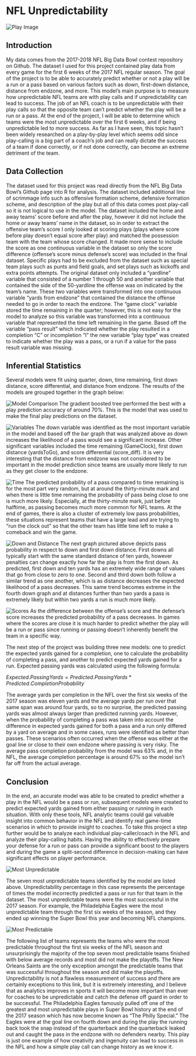 # NFL Unpredictability

![Play Image](playcalling.jpeg)

## Introduction 
My data comes from the 2017-2018 NFL Big Data Bowl contest repository on Github. The dataset I used for this project contained play data from every game for the first 6 weeks of the 2017 NFL regular season. The goal of the project is to be able to accurately predict whether or not a play will be a run or a pass based on various factors such as down, first-down distance, distance from endzone, and more.
This model’s main purpose is to measure how unpredictable NFL teams are with play calls and if unpredictability can lead to success. The job of an NFL coach is to be unpredictable with their play calls so that the opposite team can’t predict whether the play will be a run or a pass. At the end of the project, I will be able to determine which teams were the most unpredictable over the first 6 weeks, and if being unpredictable led to more success. As far as I have seen, this topic hasn’t been widely researched on a play-by-play level which seems odd since play-calling is a big part of a coach’s job and can really dictate the success of a team if done correctly, or if not done correctly, can become an extreme detriment of the team.
## Data Collection
The dataset used for this project was read directly from the NFL Big Data Bowl’s Github page into R for analysis. The dataset included additional line of scrimmage info such as offensive formation scheme, defensive formation scheme, and description of the play but all of this data comes post play-call so it is not logical to use in the model. The dataset included the home and away teams’ score before and after the play, however it did not include the home or away teams’ name in the dataset, so in order to extract the offensive team’s score I only looked at scoring plays (plays where score before play doesn’t equal score after play) and matched the possession team with the team whose score changed. It made more sense to include the score as one continuous variable in the dataset so only the score difference (offense’s score minus defense’s score) was included in the final dataset. Specific plays had to be excluded from the dataset such as special team plays such as punts and field goals, and set plays such as kickoffs and extra points attempts. The original dataset only included a “yardline” variable that consisted of a number 1 through 50 and another variable that contained the side of the 50-yardline the offense was on indicated by the team’s name. These two variables were transformed into one continuous variable “yards from endzone” that contained the distance the offense needed to go in order to reach the endzone. The “game clock” variable stored the time remaining in the quarter; however, this is not easy for the model to analyze so this variable was transformed into a continuous variable that represented the time left remaining in the game. Based off the variable “pass result” which indicated whether the play resulted in a completion “C” or incompletion “I” the new variable “play type” was created to indicate whether the play was a pass, or a run if a value for the pass result variable was missing. 

## Inferential Statistics 

Several models were fit using quarter, down, time remaining, first down distance, score differential, and distance from endzone. The results of the models are grouped together in the graph below:

![Model Comparison](models.png)
The gradient boosted tree performed the best with a play prediction accuracy of around 70%. This is the model that was used to make the final play predictions on the dataset.

![Variables](varimp.png)
The down variable was identified as the most important variable in the model and based off the bar graph that was analyzed above as down increases the likelihood of a pass would see a significant increase. Other significant variables included the time remaining (GameClock), first down distance (yardsToGo), and score differential (score_diff). It is very interesting that the distance from endzone was not considered to be important in the model prediction since teams are usually more likely to run as they get closer to the endzone. 

![Time](pred_time.png)
The predicted probability of a pass compared to time remaining is for the most part very random, but at around the thirty-minute mark and when there is little time remaining the probability of pass being close to one is much more likely. Especially, at the thirty-minute mark, just before halftime, as passing becomes much more common for NFL teams. At the end of games, there is also a cluster of extremely low pass probabilities, these situations represent teams that have a large lead and are trying to “run the clock out” so that the other team has little time left to make a comeback and win the game.

![Down and Distance](yardsToGo.png)
The next graph pictured above depicts pass probability in respect to down and first down distance. First downs all typically start with the same standard distance of ten yards, however penalties can change exactly how far the play is from the first down. As predicted, first down and ten yards has an extremely wide range of values that go from close to zero to one. Second and third down both follow a similar trend as one another, which is as distance decreases the expected likelihood of a pass decreases. This same trend becomes extreme in the fourth down graph and at distances further than two yards a pass is extremely likely but within two yards a run is much more likely.

![Scores](score_pred.png)
As the difference between the offense’s score and the defense’s score increases the predicted probability of a pass decreases. In games where the scores are close it is much harder to predict whether the play will be a run or pass since running or passing doesn’t inherently benefit the team in a specific way.

The next step of the project was building three new models: one to predict the expected yards gained for a completion, one to calculate the probability of completing a pass, and another to predict expected yards gained for a run. Expected passing yards was calculated using the following formula:

$Expected.Passing Yards = Predicted.Passing Yards * Predicted.Completion Probability$

The average yards per completion in the NFL over the first six weeks of the 2017 season was eleven yards and the average yards per run over that same span was around four yards, so to no surprise, the predicted passing yards was almost always larger than predicted running yards. However, when the probability of completing a pass was taken into account the difference in expected yards gained for both a pass and a run only differed by a yard on average and in some cases, runs were identified as better than passes. These scenarios often occurred when the offense was either at the goal line or close to their own endzone where passing is very risky. The average pass completion probability from the model was 63% and, in the NFL, the average completion percentage is around 67% so the model isn’t far off from the actual average. 

## Conclusion

In the end, an accurate model was able to be created to predict whether a play in the NFL would be a pass or run, subsequent models were created to predict expected yards gained from either passing or running in each situation. With only these tools, NFL analytic teams could gai valuable insight into common behavior in the NFL and identify real game-time scenarios in which to provide insight to coaches. To take this project a step further would be to analyze each individual play-caller/coach in the NFL and analyze their play-calling habits. Having the ability to effectively prepare your defense for a run or pass can provide a significant boost to the players and during the game a split-second difference in decision-making can have significant effects on player performance.

![Most Unpredictable](unpredictable_teams.png)

The seven most unpredictable teams identified by the model are listed above. Unpredictability percentage in this case represents the percentage of times the model incorrectly predicted a pass or run for that team in the dataset. The most unpredictable teams were the most successful in the 2017 season. For example, the Philadelphia Eagles were the most unpredictable team through the first six weeks of the season, and they ended up winning the Super Bowl this year and becoming NFL champions. 

![Most Predictable](predictable_teams.png)

The following list of teams represents the teams who were the most predictable throughout the first six weeks of the NFL season and unsurprisingly the majority of the top seven most predictable teams finished with below average records and most did not make the playoffs. The New Orleans Saints are the only exception amongst the predictable teams that was successful throughout the season and did make the playoffs. Unpredictability is not a flawless measurement of success and there are certainly exceptions to this link, but it is extremely interesting, and I believe that as analytics improves in sports it will become more important than ever for coaches to be unpredictable and catch the defense off guard in order to be successful. 
The Philadelphia Eagles famously pulled off one of the greatest and most unpredictable plays in Super Bowl history at the end of the 2017 season which has now become known as “The Philly Special.” The Eagles were at the goal line on fourth down and during the play the running back took the snap instead of the quarterback and the quarterback leaked out and caught the pass in the endzone with no defenders nearby. This play is just one example of how creativity and ingenuity can lead to success in the NFL and how a simple play call can change history as we know it.



